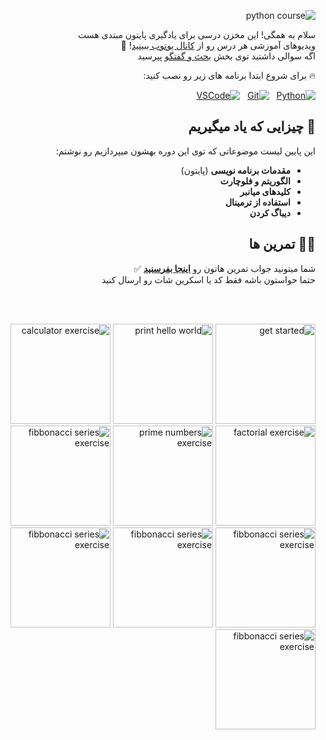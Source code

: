 <div dir="rtl">

![python course](https://github.com/user-attachments/assets/651fc85e-287c-4a70-80b0-941e99b09d9f)



سلام به همگی! این مخزن درسی برای یادگیری پایتون مبتدی هست  
ویدیوهای آموزشی هر درس رو از [کانال یوتوب ببینید](https://www.youtube.com/watch?v=q_3SH5gpNXQ&list=PLQY8ZH6nFCV34vOV7B_sVjk3eHzTisAw6)! 🔴    
اگه سوالی داشتید توی بخش [بحث و گفتگو](https://github.com/hayyaun/kids/discussions) پپرسید  
  
🔥 برای شروع ابتدا برنامه های زیر رو نصب کنید:

[![Python](https://img.shields.io/badge/Python-FFD43B?style=for-the-badge&logo=python&logoColor=blue)](https://www.python.org/downloads/release/python-3130/) &nbsp; [![Git](https://img.shields.io/badge/GIT-E44C30?style=for-the-badge&logo=git&logoColor=white)](https://git-scm.com/downloads) &nbsp; [![VSCode](https://img.shields.io/badge/VSCode-0078D4?style=for-the-badge&logo=visual%20studio%20code&logoColor=white)](https://code.visualstudio.com/)


## 🧠 چیزایی که یاد میگیریم

این پایین لیست موضوعاتی که توی این دوره بهشون میپردازیم رو نوشتم:

- **مقدمات برنامه نویسی** (پایتون)
- **الگوریتم و فلوچارت**
- **کلیدهای میانبر**
- **استفاده از ترمینال**
- **دیباگ کردن**

## 🧑‍💻 تمرین ها

شما میتونید جواب تمرین هاتون رو [**اینجا بفرسنید**](https://github.com/hayyaun/kids/discussions/4) ✅  
حتما حواستون باشه فقط کد یا اسکرین شات رو ارسال کنید

<br/>
<br/>

[<img alt="get started" src="https://github.com/user-attachments/assets/b27a508b-4d01-47f3-a907-e30684375960" height="160px" />](/helps/README.md)
[<img alt="print hello world" src="https://github.com/user-attachments/assets/6234d374-7338-4f89-8dae-35045d3ceecc" height="160px" />](/helps/exercise-1.md)
[<img alt="calculator exercise" src="https://github.com/user-attachments/assets/b8f0f684-bd5f-4b60-be93-abbfc23d131d" height="160px" />](/helps/exercise-2.md)
[<img alt="factorial exercise" src="https://github.com/user-attachments/assets/b8d848d2-0fb8-41c0-b864-a00f75958b51" height="160px" />](/helps/exercise-3-1.md)
[<img alt="prime numbers exercise" src="https://github.com/user-attachments/assets/0cd16592-ac98-4ff5-aee9-d7c1aa1a16f6" height="160px" />](/helps/exercise-3-2.md)
[<img alt="fibbonacci series exercise" src="https://github.com/user-attachments/assets/791665f5-5539-456a-b1ba-03e557148eed" height="160px" />](/helps/exercise-3-3.md)
[<img alt="fibbonacci series exercise" src="https://github.com/user-attachments/assets/69cb2daf-e59e-449f-9bd9-2732082e3c19" height="160px" />](/helps/exercise-4-1.md)
[<img alt="fibbonacci series exercise" src="https://github.com/user-attachments/assets/f47c7cbd-d12b-402c-b80b-51cbdd4cbc13" height="160px" />](/helps/exercise-4-2.md)
[<img alt="fibbonacci series exercise" src="https://github.com/user-attachments/assets/c8a04099-0ea7-455e-8de0-0e93f94d075b" height="160px" />](/helps/exercise-5-1.md)
[<img alt="fibbonacci series exercise" src="https://github.com/user-attachments/assets/7196337a-0eef-426e-bc6e-8970da989664" height="160px" />](/helps/exercise-5-2.md)

</div>
